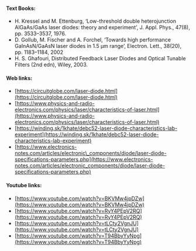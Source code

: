 #### Text Books:

*   H. Kressel and M. Ettenburg, ‘Low-threshold double heterojunction AlGaAs/GaAs laser diodes: theory and experiment’, J. Appl. Phys., 47(8), pp. 3533–3537, 1976.
*   D. Gollub, M. Fischer and A. Forchel, ‘Towards high performance GaInAsN/GaAsN laser diodes in 1.5 μm range’, Electron. Lett., 38(20), pp. 1183–1184, 2002
*   H. S. Ghafouri, Distributed Feedback Laser Diodes and Optical Tunable Filters (2nd edn), Wiley, 2003.

  

#### Web links:

*   [https://circuitglobe.com/laser-diode.html](https://circuitglobe.com/laser-diode.html)
*   [https://www.physics-and-radio-electronics.com/physics/laser/characteristics-of-laser.html](https://www.physics-and-radio-electronics.com/physics/laser/characteristics-of-laser.html)
*   [https://winding.sk/1khate/debc52-laser-diode-characteristics-lab-experiment](https://winding.sk/1khate/debc52-laser-diode-characteristics-lab-experiment)
*   [https://www.electronics-notes.com/articles/electronic\_components/diode/laser-diode-specifications-parameters.php](https://www.electronics-notes.com/articles/electronic_components/diode/laser-diode-specifications-parameters.php)

  

#### Youtube links:

*   [https://www.youtube.com/watch?v=BKVMw4jpDZw](https://www.youtube.com/watch?v=BKVMw4jpDZw)
*   [https://www.youtube.com/watch?v=RyY4PEpV2RQ](https://www.youtube.com/watch?v=RyY4PEpV2RQ)
*   [https://www.youtube.com/watch?v=tLCty2VgnJU](https://www.youtube.com/watch?v=tLCty2VgnJU)
*   [https://www.youtube.com/watch?v=T94BbyYyNpg](https://www.youtube.com/watch?v=T94BbyYyNpg)
